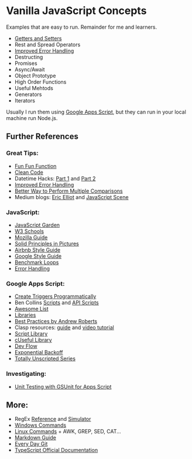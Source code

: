 # Vanilla JavaScript Concepts

Examples that are easy to run. Remainder for me and learners.

- [Getters and Setters](https://github.com/danielfcollier/js-vanilla-concepts/tree/master/Getters%20and%20Setters)
- Rest and Spread Operators
- [Improved Error Handling](https://github.com/danielfcollier/js-vanilla-concepts/tree/master/Improved%20Error%20Handling)
- Destructing
- Promises
- Async/Await
- Object Prototype
- High Order Functions
- Useful Mehtods
- Generators
- Iterators

Usually I run them using [Google Apps Script](https://script.google.com/u/0/home), but they can run in your local machine run Node.js.

## Further References

### Great Tips:

- [Fun Fun Function](https://www.youtube.com/funfunfunction)
- [Clean Code](https://github.com/ryanmcdermott/clean-code-javascript)
- Datetime Hacks: [Part 1](https://www.i-programmer.info/programming/javascript/6322-date-hacks-doing-javascript-date-calculations.html) and [Part 2](https://www.i-programmer.info/programming/javascript/6322-date-hacks-doing-javascript-date-calculations.html?start=1)
- [Improved Error Handling](https://xjamundx.medium.com/custom-javascript-errors-in-es6-aa891b173f87)
- [Better Way to Perform Multiple Comparisons](https://frontstuff.io/a-better-way-to-perform-multiple-comparisons-in-javascript)
- Medium blogs: [Eric Elliot](https://medium.com/@_ericelliott) and [JavaScript Scene](https://medium.com/javascript-scene)

### JavaScript:

- [JavaScript Garden](https://github.com/mpj/JavaScript-Garden)
- [W3 Schools](https://www.w3schools.com/js/default.asp)
- [Mozilla Guide](https://developer.mozilla.org/en-US/docs/Web/JavaScript/Guide)
- [Solid Principles in Pictures](https://medium.com/backticks-tildes/the-s-o-l-i-d-principles-in-pictures-b34ce2f1e898)
- [Airbnb Style Guide](https://github.com/airbnb/javascript/blob/master/README.md#airbnb-javascript-style-guide-)
- [Google Style Guide](https://google.github.io/styleguide/jsguide.html)
- [Benchmark Loops](https://gist.github.com/tanaikech/3331e1e631d619abef8f32c4be14ba3a)
- [Error Handling](https://www.joyent.com/node-js/production/design/errors)

### Google Apps Script:

- [Create Triggers Programmatically](https://spreadsheet.dev/create-triggers-programmatically-using-apps-script)
- Ben Collins [Scripts](https://github.com/benlcollins/apps_script) and [API Scripts](https://github.com/benlcollins/apps_script_apis)
- [Awesome List](https://github.com/contributorpw/google-apps-script-awesome-list)
- [Libraries](https://developers.google.com/apps-script/guides/libraries#guidelines)
- [Best Practices by Andrew Roberts](https://www.andrewroberts.net/google-apps-script/google-apps-script-development-best-practices/)
- Clasp resources: [guide](https://github.com/google/clasp) and [video tutorial](https://www.youtube.com/watch?v=4Qlt3p6N0es)
- [Script Library](https://www.andrewroberts.net/scripts-and-snippets/)
- [cUseful Library](https://github.com/brucemcpherson/cUseful)
- [Dev Flow](https://github.com/rudimusmaximus/DevFlow)
- [Exponential Backoff](https://ramblings.mcpher.com/gassnippets2/exponential-backoff/)
- [Totally Unscripted Series](https://sites.google.com/view/totallyunscripted/previous-episodes?authuser=0)

### Investigating:

- [Unit Testing with GSUnit for Apps Script](https://sites.google.com/site/scriptsexamples/custom-methods/gsunit)

## More:

- RegEx [Reference](https://github.com/google/re2/blob/master/doc/syntax.txt) and [Simulator](https://regex101.com/)
- [Windows Commands](https://www.thomas-krenn.com/en/wiki/Cmd_commands_under_Windows)
- [Linux Commands](https://cheatography.com/davechild/cheat-sheets/linux-command-line/) + AWK, GREP, SED, CAT...
- [Markdown Guide](https://github.com/adam-p/markdown-here/wiki/Markdown-Cheatsheet)
- [Every Day Git](https://github.com/git-for-windows/git/blob/main/Documentation/giteveryday.txt)
- [TypeScript Official Documentation](https://www.typescriptlang.org/docs/handbook/typescript-tooling-in-5-minutes.html)
